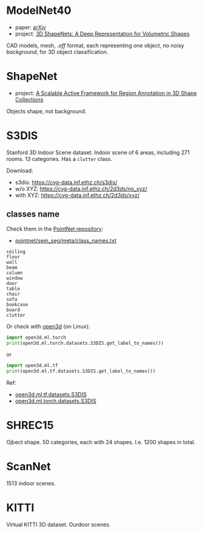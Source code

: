 #  ModelNet40

- paper: [arXiv](https://arxiv.org/abs/1406.5670)
- project: [3D ShapeNets: A Deep Representation for Volumetric Shapes](https://3dshapenets.cs.princeton.edu/)

CAD models, mesh, *.off* format, each representing one object, no noisy *background*,
for 3D object classification.

# ShapeNet

- project: [A Scalable Active Framework for Region Annotation in 3D Shape Collections](https://cs.stanford.edu/~ericyi/project_page/part_annotation/)

Objects shape, not background.

# S3DIS

Stanford 3D Indoor Scene dataset.
Indoor scene of 6 areas, including 271 rooms.
13 categories.
Has a `clutter` class.

Download:
- s3dis: https://cvg-data.inf.ethz.ch/s3dis/
- w/o XYZ: https://cvg-data.inf.ethz.ch/2d3ds/no_xyz/
- with XYZ: https://cvg-data.inf.ethz.ch/2d3ds/xyz/

## classes name

Check them in the [PointNet repository](https://github.com/charlesq34/pointnet):
- [pointnet/sem_seg/meta/class_names.txt](https://github.com/charlesq34/pointnet/blob/master/sem_seg/meta/class_names.txt)
```
ceiling
floor
wall
beam
column
window
door
table
chair
sofa
bookcase
board
clutter
```

Or check with [open3d](https://github.com/isl-org/Open3D) (on Linux):
```python
import open3d.ml.torch
print(open3d.ml.torch.datasets.S3DIS.get_label_to_names())
```
or
```python
import open3d.ml.tf
print(open3d.ml.tf.datasets.S3DIS.get_label_to_names())
```
Ref:
- [open3d.ml.tf.datasets.S3DIS](https://www.open3d.org/docs/latest/python_api/open3d.ml.tf.datasets.S3DIS.html#open3d.ml.tf.datasets.S3DIS)
- [open3d.ml.torch.datasets.S3DIS](https://www.open3d.org/docs/latest/python_api/open3d.ml.torch.datasets.S3DIS.html#open3d.ml.torch.datasets.S3DIS)

# SHREC15

Ojbect shape.
50 categories, each with 24 shapes. I.e. 1200 shapes in total.

# ScanNet

1513 indoor scenes.

# KITTI

Virtual KITTI 3D dataset.
Ourdoor scenes.
